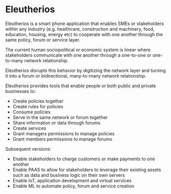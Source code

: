 # Eleutherios

Eleutherios is a smart phone application that enables SMEs or stakeholders within any industry (e.g. healthcare, construction and machinery, food, education, housing, energy etc) to cooperate with one another through the same policy, forum or service layer.

The current human sociopolitical or economic system is linear where stakeholders communicate with one another through a one-to-one or one-to-many network relationship.

Eleutherios disrupts this behavior by digitizing the network layer and turning it into a forum or bidirectional, many-to-many network relationship.

Eleutherios provides tools that enable people or both public and private businesses to:

- Create policies together
- Create rules for policies
- Consume policies
- Serve in the same network or forum together
- Share information or data through forums
- Create services
- Grant managers permissions to manage policies
- Grant members permissions to manage forums

Subsequent versions:

- Enable stakeholders to charge customers or make payments to one another
- Enable PAAS to allow for stakeholders to leverage their existing assets such as data and business logic on their own servers
- Enable IoT, application development and virtual services
- Enable ML to automate policy, forum and service creation